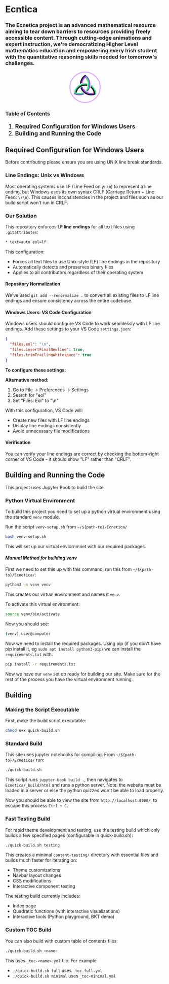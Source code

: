 # Ecntica
### The Ecnetica project is an advanced mathematical resource aiming to tear down barriers to resources providing freely accessible content. Through cutting-edge animations and expert instruction, we're democratizing Higher Level mathematics education and empowering every Irish student with the quantitative reasoning skills needed for tomorrow's challenges.

<img src="logo.png" alt="Problem Solving Logo" width="100px" height="auto" style="display: block; margin: 0 auto;">

### Table of Contents

<div style="font-size: 1.3em;">

1. **Required Configuration for Windows Users** 
2. **Building and Running the Code** 
<!--3. **Jupyter Book Explanation**-->

</div>

## Required Configuration for Windows Users

Before contributing please ensure you are using UNIX line break standards.

### Line Endings: Unix vs Windows

Most operating systems use LF (Line Feed only: `\n`) to represent a line ending, but Windows uses its own syntax CRLF (Carriage Return + Line Feed: `\r\n`). This causes inconsistencies in the project and files such as our build script won't run in CRLF.

### Our Solution

This repository enforces **LF line endings** for all text files using `.gitattributes`:

``` bash
* text=auto eol=lf
```

This configuration:

- Forces all text files to use Unix-style (LF) line endings in the repository
- Automatically detects and preserves binary files
- Applies to all contributors regardless of their operating system

#### Repository Normalization

We've used `git add --renormalize .` to convert all existing files to LF line endings and ensure consistency across the entire codebase.

#### Windows Users: VS Code Configuration

Windows users should configure VS Code to work seamlessly with LF line endings. Add these settings to your VS Code `settings.json`:

``` json
{
  "files.eol": "\n",
  "files.insertFinalNewline": true,
  "files.trimTrailingWhitespace": true
}
```

**To configure these settings:**

**Alternative method:**

1. Go to File → Preferences → Settings
2. Search for "eol"
3. Set "Files: Eol" to "\n"

With this configuration, VS Code will:

- Create new files with LF line endings
- Display line endings consistently
- Avoid unnecessary file modifications

#### Verification

You can verify your line endings are correct by checking the bottom-right corner of VS Code - it should show "LF" rather than "CRLF".



## Building and Running the Code

This project uses Jupyter Book to build the site.

### Python Virtual Environment

To build this project you need to set up a python virtual environment using the standard `venv` module.

Run the script `venv-setup.sh` from `~/${path-to}/Ecnetica/`

``` bash
bash venv-setup.sh
```

This will set up our virtual enviornmnet with our required packages.

#### _Manual Method for building venv_

First we need to set this up with this command, run this from `~/${path-to}/Ecnetica/`:

``` bash
python3 -m venv venv
```

This creates our virtual environment and names it `venv`. 

To activate this virtual environment:

``` bash
source venv/bin/activate 
```

Now you should see:

``` bash
(venv) user@computer 
```

Now we need to install the required packages. Using pip (if you don't have pip install it, eg `sudo apt install python3-pip`) we can install the `requirements.txt` with:

``` bash
pip install -r requirements.txt
```

Now we have our `venv` set up ready for building our site. Make sure for the rest of the process you have the virtual environment running.

## Building

### Making the Script Executable

First, make the build script executable:

```bash
chmod u+x quick-build.sh
```

### Standard Build
This site uses jupyter notebooks for compiling. From `~/${path-to}/Ecnetica/` run:

```bash
./quick-build.sh
```

This script runs `jupyter-book build .`, then navigates to `Ecnetica/_build/html` and runs a python server. Note: the website must be loaded in a server or else the python quizzes won't be able to load properly. 

Now you should be able to view the site from `http://localhost:8000/`, to escape this process `Ctrl + C`.

### Fast Testing Build

For rapid theme development and testing, use the testing build which only builds a few specified pages (configurable in quick-build.sh):

```bash
./quick-build.sh testing
```

This creates a minimal `content-testing/` directory with essential files and builds much faster for iterating on:

- Theme customizations
- Navbar layout changes
- CSS modifications
- Interactive component testing

The testing build currently includes:

- Index page
- Quadratic functions (with interactive visualizations)
- Interactive tools (Python playground, BKT demo)

### Custom TOC Build

You can also build with custom table of contents files:

```bash
./quick-build.sh <name>
```

This uses `_toc-<name>.yml` file. For example:

- `./quick-build.sh full` uses `_toc-full.yml`
- `./quick-build.sh minimal` uses `_toc-minimal.yml`


<!--# Jupyter Book Explanation-->

<!--
## Adding Chapters

To add a new chapter:

1. Add the chapter itself
2. Add it to the index page
3. Add it to `_toc.yml`
4. Remove the build folder
5. Rebuild using the jupyter-book command
-->